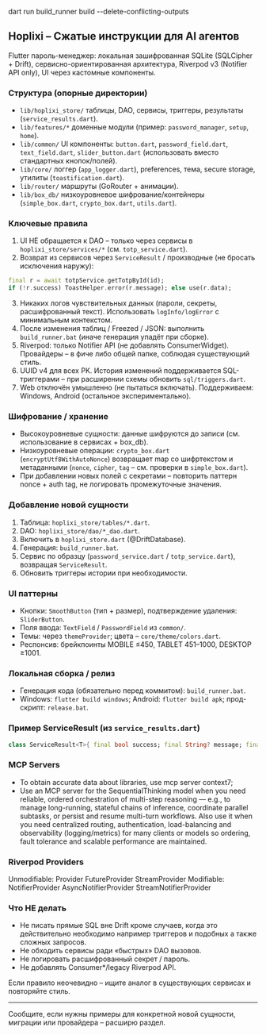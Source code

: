 dart run build_runner build --delete-conflicting-outputs
## Hoplixi – Сжатые инструкции для AI агентов
Flutter пароль-менеджер: локальная зашифрованная SQLite (SQLCipher + Drift), сервисно-ориентированная архитектура, Riverpod v3 (Notifier API only), UI через кастомные компоненты.

### Структура (опорные директории)
- `lib/hoplixi_store/` таблицы, DAO, сервисы, триггеры, результаты (`service_results.dart`).
- `lib/features/*` доменные модули (пример: `password_manager`, `setup`, `home`).
- `lib/common/` UI компоненты: `button.dart`, `password_field.dart`, `text_field.dart`, `slider_button.dart` (использовать вместо стандартных кнопок/полей).
- `lib/core/` логгер (`app_logger.dart`), preferences, тема, secure storage, утилиты (`toastification.dart`).
- `lib/router/` маршруты (GoRouter + анимации).
- `lib/box_db/` низкоуровневое шифрование/контейнеры (`simple_box.dart`, `crypto_box.dart`, `utils.dart`).

### Ключевые правила
1. UI НЕ обращается к DAO – только через сервисы в `hoplixi_store/services/*` (см. `totp_service.dart`).
2. Возврат из сервисов через `ServiceResult` / производные (не бросать исключения наружу):
```dart
final r = await totpService.getTotpById(id);
if (!r.success) ToastHelper.error(r.message); else use(r.data);
```
3. Никаких логов чувствительных данных (пароли, секреты, расшифрованный текст). Использовать `logInfo/logError` с минимальным контекстом.
4. После изменения таблиц / Freezed / JSON: выполнить `build_runner.bat` (иначе генерация упадёт при сборке).
5. Riverpod: только Notifier API (не добавлять ConsumerWidget). Провайдеры – в фиче либо общей папке, соблюдая существующий стиль.
6. UUID v4 для всех PK. История изменений поддерживается SQL-триггерами – при расширении схемы обновить `sql/triggers.dart`.
7. Web отключён умышленно (не пытаться включать). Поддерживаем: Windows, Android (остальное экспериментально).

### Шифрование / хранение
- Высокоуровневые сущности: данные шифруются до записи (см. использование в сервисах + box_db). 
- Низкоуровневые операции: `crypto_box.dart` (`encryptUtf8WithAutoNonce`) возвращает map со шифртекстом и метаданными (`nonce`, `cipher`, `tag` – см. проверки в `simple_box.dart`).
- При добавлении новых полей с секретами – повторить паттерн nonce + auth tag, не логировать промежуточные значения.

### Добавление новой сущности
1. Таблица: `hoplixi_store/tables/*.dart`.
2. DAO: `hoplixi_store/dao/*_dao.dart`.
3. Включить в `hoplixi_store.dart` (@DriftDatabase).
4. Генерация: `build_runner.bat`.
5. Сервис по образцу (`password_service.dart` / `totp_service.dart`), возвращая `ServiceResult`.
6. Обновить триггеры истории при необходимости.

### UI паттерны
- Кнопки: `SmoothButton` (тип + размер), подтверждение удаления: `SliderButton`.
- Поля ввода: `TextField` / `PasswordField` из `common/`.
- Темы: через `themeProvider`; цвета – `core/theme/colors.dart`.
- Респонсив: брейкпоинты MOBILE ≤450, TABLET 451–1000, DESKTOP ≥1001.

### Локальная сборка / релиз
- Генерация кода (обязательно перед коммитом): `build_runner.bat`.
- Windows: `flutter build windows`; Android: `flutter build apk`; прод-скрипт: `release.bat`.

### Пример ServiceResult (из `service_results.dart`)
```dart
class ServiceResult<T>{ final bool success; final String? message; final T? data; }
```

### MCP Servers

- To obtain accurate data about libraries, use mcp server context7;
- Use an MCP server for the SequentialThinking model when you need reliable, ordered orchestration of multi-step reasoning — e.g., to manage long-running, stateful chains of inference, coordinate parallel subtasks, or persist and resume multi-turn workflows.
Also use it when you need centralized routing, authentication, load-balancing and observability (logging/metrics) for many clients or models so ordering, fault tolerance and scalable performance are maintained.

### Riverpod Providers

Unmodifiable:	Provider	FutureProvider	StreamProvider
Modifiable:	  NotifierProvider	AsyncNotifierProvider	StreamNotifierProvider

### Что НЕ делать
- Не писать прямые SQL вне Drift кроме случаев, когда это действительно необходимо например триггеров и подобных а также сложных запросов.
- Не обходить сервисы ради «быстрых» DAO вызовов.
- Не логировать расшифрованный секрет / пароль.
- Не добавлять Consumer*/legacy Riverpod API.

Если правило неочевидно – ищите аналог в существующих сервисах и повторяйте стиль.

---
Сообщите, если нужны примеры для конкретной новой сущности, миграции или провайдера – расширю раздел.